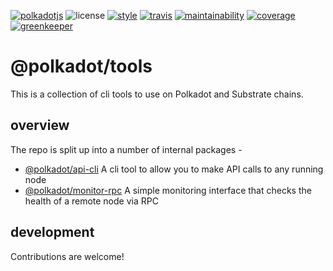[![polkadotjs](https://img.shields.io/badge/polkadot-js-orange.svg?style=flat-square)](https://polkadot.js.org)
![license](https://img.shields.io/badge/License-Apache%202.0-blue.svg?style=flat-square)
[![style](https://img.shields.io/badge/code%20style-semistandard-lightgrey.svg?style=flat-square)](https://github.com/Flet/semistandard)
[![travis](https://img.shields.io/travis/polkadot-js/tools.svg?style=flat-square)](https://travis-ci.com/polkadot-js/tools)
[![maintainability](https://img.shields.io/codeclimate/maintainability/polkadot-js/tools.svg?style=flat-square)](https://codeclimate.com/github/polkadot-js/tools/maintainability)
[![coverage](https://img.shields.io/coveralls/polkadot-js/tools.svg?style=flat-square)](https://coveralls.io/github/polkadot-js/tools?branch=master)
[![greenkeeper](https://img.shields.io/badge/greenkeeper-enabled-brightgreen.svg?style=flat-square)](https://greenkeeper.io/)

# @polkadot/tools

This is a collection of cli tools to use on Polkadot and Substrate chains.

## overview

The repo is split up into a number of internal packages -

- [@polkadot/api-cli](packages/api-cli/) A cli tool to allow you to make API calls to any running node
- [@polkadot/monitor-rpc](packages/monitor-rpc/) A simple monitoring interface that checks the health of a remote node via RPC

## development

Contributions are welcome!
